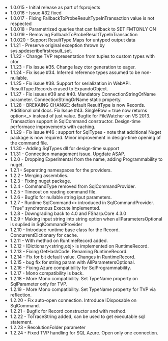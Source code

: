 * 1.0.015 - Initial release as part of fsprojects
* 1.0.016 - Issue #32 fixed
* 1.0.017 - Fixing FallbackToProbeResultTypeInTransaction value is not respected
* 1.0.018 - Parametrized queries that can fallback to SET FMTONLY ON
* 1.0.019 - Removing FallbackToProbeResultTypeInTransaction
* 1.0.020 - Support ResultType.Maps for untyped output data
* 1.1.21 - Preserve original exception thrown by sys.spdescribefirstresult_set.
* 1.1.22 - Change TVP representation from tuples to custom types with ctor
* 1.1.23 - Fix issue #35. Change lazy ctor generation to eager.
* 1.1.24 - Fix issue #34. Inferred reference types assumed to be non-nullable.
* 1.1.25 - Fix issue #38. Support for serialization in WebAPI. ResultType.Records erased to ExpandoObject.
* 1.1.27 - Fix issues #39 and #40. Mandatory ConnectionStringOrName parameter. ConnectionStringOrName static property.
* 1.1.28 - BREKAING CHANGE: default ResultType is now Records. Additional xml docs. Fix Issue #43. SingleRow = true now returns option<_> instead of just value. Bugfix for FileWatcher on VS 2013. Transaction support in SqlCommand constructor. Design-time performace improvements with caching.
* 1.1.29 - Fix issue #46 : support for SqlTypes - note that additional Nuget package is now required. Minor improvement in design-time opening of the command file.
* 1.1.30 - Adding SqlTypes dll for design-time support
* 1.1.31 - Connection management issue. Upgdate ASAP.
* 1.2.0 - Dropping Experimental from the name, adding Programmability to nuget.
* 1.2.1 - Separating namespaces for the providers.
* 1.2.2 - Merging assemblies.
* 1.2.3 - Fixing nuget package.
* 1.2.4 - CommandType removed from SqlCommandProvider.
* 1.2.5 - Timeout on reading command file.
* 1.2.6 - Bugfix for nullable string iput parameters.
* 1.2.7 - Runtime SqlCommand<> introduced in SqlCommandProvider. "True" synchronous Execute implemented.
* 1.2.8 - Downgrading back to 4.0 and FSharp.Core 4.3.0
* 1.2.9 - Making input string into string option when allParametersOptional is suplied in SqlCommandProvider
* 1.2.10 - Introduce runtime base class for the Record. ConcurrentDictionary for cache.
* 1.2.11 - With method on RuntimeRecord added.
* 1.2.12 - IDictionary<string,obj> is implemented on RuntimeRecord.
* 1.2.13 - Fixing GetHashCode. Renaming RuntimeRecord.
* 1.2.14 - Fix for bit default value. Changes in RuntimeRecord.
* 1.2.15 - bug fix for string param with AllParametersOptional.
* 1.2.16 - Fixing Azure compatibility for SqlProgrammability.
* 1.2.17 - Mono compatibility is back.
* 1.2.18 - More Mono compatibility. Set TypeName property on SqlParameter only for TVP.
* 1.2.19 - More Mono compatibility. Set TypeName property for TVP via reflection.
* 1.2.20 - Fix auto-open connection. Introduce IDisposable on SqlCommand.
* 1.2.21 - Bugfix for Record constructor and with method.
* 1.2.22 - ToTraceString added, can be used to get executable sql statement.
* 1.2.23 - ResolutionFolder parameter
* 1.2.24 - Fixed TVP handling for SQL Azure. Open only one connection.